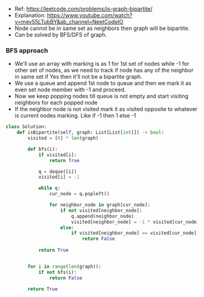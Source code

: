 - Ref: https://leetcode.com/problems/is-graph-bipartite/
- Explanation: https://www.youtube.com/watch?v=mev55LTubBY&ab_channel=NeetCodeIO
- Node cannot be in same set as neighbors then graph will be bipartite.
- Can be solved by BFS/DFS of graph.
### BFS approach
- We'll use an array with marking is as 1 for 1st set of nodes while -1 for other set of nodes, as we need to track if node has any of the neighbor in same set if Yes then it'll not be a bipartite graph.
- We use a queue and append 1st node to queue and then we mark it as even set node member with -1 and proceed.
- Now we keep popping nodes till queue is not empty and start visiting neighbors for each popped node
- If the neighbor node is not visited mark it as visited opposite to whatever is current nodes marking. Like if -1 then 1 else -1
```python
class Solution:
    def isBipartite(self, graph: List[List[int]]) -> bool:
        visited = [0] * len(graph)

        def bfs(i):      
            if visited[i]:
                return True

            q = deque([i])
            visited[i] = -1

            while q:
                cur_node = q.popleft()

                for neighbor_node in graph[cur_node]:
                    if not visited[neighbor_node]:
                        q.append(neighbor_node)
                        visited[neighbor_node] = -1 * visited[cur_node]
                    else:
                        if visited[neighbor_node] == visited[cur_node]:
                            return False
            
            return True


        for i in range(len(graph)):
            if not bfs(i):
                return False

        return True

```